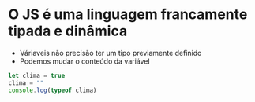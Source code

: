 # O JS é uma linguagem francamente tipada e dinâmica
- Váriaveis não precisão ter um tipo previamente definido
- Podemos mudar o conteúdo da variável

```js
let clima = true
clima = ""
console.log(typeof clima)
```